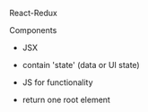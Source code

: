 React-Redux

Components

- JSX
- contain 'state' (data or UI state)
- JS for functionality

- return one root element